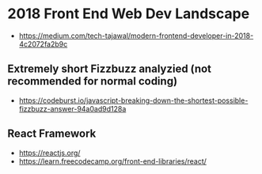 # 2018 Front End Web Dev Landscape

* https://medium.com/tech-tajawal/modern-frontend-developer-in-2018-4c2072fa2b9c


## Extremely short Fizzbuzz analyzied (not recommended for normal coding)

* https://codeburst.io/javascript-breaking-down-the-shortest-possible-fizzbuzz-answer-94a0ad9d128a





## React Framework

* https://reactjs.org/
* https://learn.freecodecamp.org/front-end-libraries/react/

